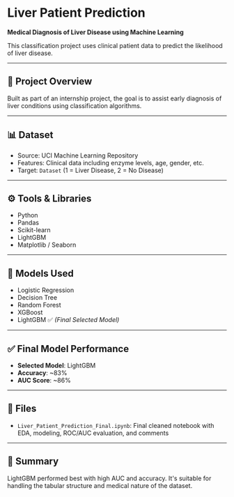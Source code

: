 # Liver Patient Prediction
**Medical Diagnosis of Liver Disease using Machine Learning**

This classification project uses clinical patient data to predict the likelihood of liver disease.

---

## 🧾 Project Overview
Built as part of an internship project, the goal is to assist early diagnosis of liver conditions using classification algorithms.

---

## 📊 Dataset
- Source: UCI Machine Learning Repository
- Features: Clinical data including enzyme levels, age, gender, etc.
- Target: `Dataset` (1 = Liver Disease, 2 = No Disease)

---

## ⚙️ Tools & Libraries
- Python  
- Pandas  
- Scikit-learn  
- LightGBM  
- Matplotlib / Seaborn  

---

## 🚀 Models Used
- Logistic Regression  
- Decision Tree  
- Random Forest  
- XGBoost  
- LightGBM ✅ *(Final Selected Model)*

---

## ✅ Final Model Performance
- **Selected Model**: LightGBM  
- **Accuracy**: ~83%  
- **AUC Score**: ~86%  

---

## 📁 Files
- `Liver_Patient_Prediction_Final.ipynb`: Final cleaned notebook with EDA, modeling, ROC/AUC evaluation, and comments

---

## 📌 Summary
LightGBM performed best with high AUC and accuracy. It's suitable for handling the tabular structure and medical nature of the dataset.
